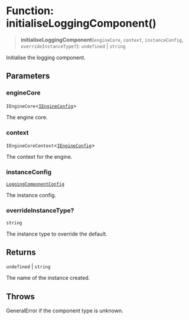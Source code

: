 # Function: initialiseLoggingComponent()

> **initialiseLoggingComponent**(`engineCore`, `context`, `instanceConfig`, `overrideInstanceType?`): `undefined` \| `string`

Initialise the logging component.

## Parameters

### engineCore

`IEngineCore`\<[`IEngineConfig`](../interfaces/IEngineConfig.md)\>

The engine core.

### context

`IEngineCoreContext`\<[`IEngineConfig`](../interfaces/IEngineConfig.md)\>

The context for the engine.

### instanceConfig

[`LoggingComponentConfig`](../type-aliases/LoggingComponentConfig.md)

The instance config.

### overrideInstanceType?

`string`

The instance type to override the default.

## Returns

`undefined` \| `string`

The name of the instance created.

## Throws

GeneralError if the component type is unknown.
